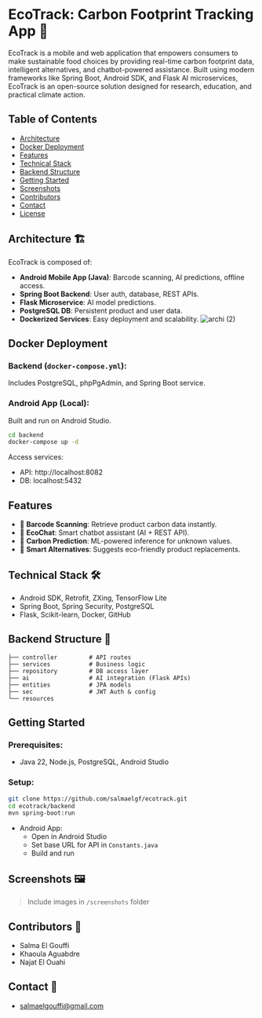 # EcoTrack: Carbon Footprint Tracking App 🌱

EcoTrack is a mobile and web application that empowers consumers to make sustainable food choices by providing real-time carbon footprint data, intelligent alternatives, and chatbot-powered assistance. Built using modern frameworks like Spring Boot, Android SDK, and Flask AI microservices, EcoTrack is an open-source solution designed for research, education, and practical climate action.

## Table of Contents
- [Architecture](#architecture) 
- [Docker Deployment](#docker-deployment)
- [Features](#features)
- [Technical Stack](#technical-stack)
- [Backend Structure](#backend-structure)
- [Getting Started](#getting-started)
- [Screenshots](#screenshots)
- [Contributors](#contributors)
- [Contact](#contact)
- [License](#license)

## Architecture 🏗
EcoTrack is composed of:
- **Android Mobile App (Java)**: Barcode scanning, AI predictions, offline access.
- **Spring Boot Backend**: User auth, database, REST APIs.
- **Flask Microservice**: AI model predictions.
- **PostgreSQL DB**: Persistent product and user data.
- **Dockerized Services**: Easy deployment and scalability.
  ![archi (2)](https://github.com/user-attachments/assets/f91df229-716d-4433-8e4a-b1371941c129)


## Docker Deployment 

### Backend (`docker-compose.yml`):
Includes PostgreSQL, phpPgAdmin, and Spring Boot service.

### Android App (Local):
Built and run on Android Studio.

```bash
cd backend
docker-compose up -d
```

Access services:
- API: http://localhost:8082
- DB: localhost:5432

## Features 
- 🌿 **Barcode Scanning**: Retrieve product carbon data instantly.
- 💬 **EcoChat**: Smart chatbot assistant (AI + REST API).
- 🧠 **Carbon Prediction**: ML-powered inference for unknown values.
- 🔁 **Smart Alternatives**: Suggests eco-friendly product replacements.


## Technical Stack 🛠
- Android SDK, Retrofit, ZXing, TensorFlow Lite
- Spring Boot, Spring Security, PostgreSQL
- Flask, Scikit-learn, Docker, GitHub

## Backend Structure 📂
```
├── controller         # API routes
├── services           # Business logic
├── repository         # DB access layer
├── ai                 # AI integration (Flask APIs)
├── entities           # JPA models
├── sec                # JWT Auth & config
└── resources
```

## Getting Started 
### Prerequisites:
- Java 22, Node.js, PostgreSQL, Android Studio

### Setup:
```bash
git clone https://github.com/salmaelgf/ecotrack.git
cd ecotrack/backend
mvn spring-boot:run
```

- Android App:
  - Open in Android Studio
  - Set base URL for API in `Constants.java`
  - Build and run

## Screenshots 🖼
> Include images in `/screenshots` folder

## Contributors 👥
- Salma El Gouffi
- Khaoula Aguabdre
- Najat El Ouahi

## Contact 📧
- salmaelgouffi@gmail.com




